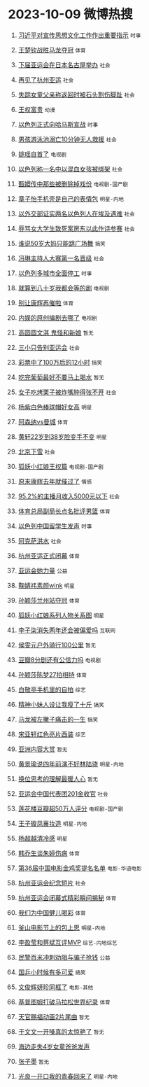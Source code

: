# 2023-10-09 微博热搜 
1. [习近平对宣传思想文化工作作出重要指示](https://m.weibo.cn/search?containerid=100103type%3D1%26t%3D10%26q%3D%23%E4%B9%A0%E8%BF%91%E5%B9%B3%E5%AF%B9%E5%AE%A3%E4%BC%A0%E6%80%9D%E6%83%B3%E6%96%87%E5%8C%96%E5%B7%A5%E4%BD%9C%E4%BD%9C%E5%87%BA%E9%87%8D%E8%A6%81%E6%8C%87%E7%A4%BA%23&stream_entry_id=51&isnewpage=1&extparam=seat%3D1%26q%3D%2523%25E4%25B9%25A0%25E8%25BF%2591%25E5%25B9%25B3%25E5%25AF%25B9%25E5%25AE%25A3%25E4%25BC%25A0%25E6%2580%259D%25E6%2583%25B3%25E6%2596%2587%25E5%258C%2596%25E5%25B7%25A5%25E4%25BD%259C%25E4%25BD%259C%25E5%2587%25BA%25E9%2587%258D%25E8%25A6%2581%25E6%258C%2587%25E7%25A4%25BA%2523%26dgr%3D0%26c_type%3D51%26filter_type%3Drealtimehot%26stream_entry_id%3D51%26cate%3D10103%26pos%3D0%26display_time%3D1696795754%26pre_seqid%3D169679575475102715122) `时事` 

2. [王楚钦战胜马龙夺冠](https://m.weibo.cn/search?containerid=100103type%3D1%26t%3D10%26q%3D%23%E7%8E%8B%E6%A5%9A%E9%92%A6%E6%88%98%E8%83%9C%E9%A9%AC%E9%BE%99%E5%A4%BA%E5%86%A0%23&stream_entry_id=31&isnewpage=1&extparam=seat%3D1%26lcate%3D5001%26band_rank%3D1%26pos%3D0%26cate%3D5001%26flag%3D16%26dgr%3D0%26c_type%3D31%26filter_type%3Drealtimehot%26q%3D%2523%25E7%258E%258B%25E6%25A5%259A%25E9%2592%25A6%25E6%2588%2598%25E8%2583%259C%25E9%25A9%25AC%25E9%25BE%2599%25E5%25A4%25BA%25E5%2586%25A0%2523%26stream_entry_id%3D31%26realpos%3D1%26display_time%3D1696795754%26pre_seqid%3D169679575475102715122) `体育` 

3. [下届亚运会在日本名古屋举办](https://m.weibo.cn/search?containerid=100103type%3D1%26t%3D10%26q%3D%23%E4%B8%8B%E5%B1%8A%E4%BA%9A%E8%BF%90%E4%BC%9A%E5%9C%A8%E6%97%A5%E6%9C%AC%E5%90%8D%E5%8F%A4%E5%B1%8B%E4%B8%BE%E5%8A%9E%23&stream_entry_id=31&isnewpage=1&extparam=seat%3D1%26lcate%3D5001%26band_rank%3D2%26pos%3D1%26cate%3D5001%26flag%3D0%26dgr%3D0%26c_type%3D31%26filter_type%3Drealtimehot%26q%3D%2523%25E4%25B8%258B%25E5%25B1%258A%25E4%25BA%259A%25E8%25BF%2590%25E4%25BC%259A%25E5%259C%25A8%25E6%2597%25A5%25E6%259C%25AC%25E5%2590%258D%25E5%258F%25A4%25E5%25B1%258B%25E4%25B8%25BE%25E5%258A%259E%2523%26stream_entry_id%3D31%26realpos%3D2%26display_time%3D1696795754%26pre_seqid%3D169679575475102715122) `社会` 

4. [再见了杭州亚运](https://m.weibo.cn/search?containerid=100103type%3D1%26t%3D10%26q%3D%23%E5%86%8D%E8%A7%81%E4%BA%86%E6%9D%AD%E5%B7%9E%E4%BA%9A%E8%BF%90%23&stream_entry_id=31&isnewpage=1&extparam=seat%3D1%26lcate%3D5001%26band_rank%3D3%26pos%3D2%26cate%3D5001%26flag%3D0%26dgr%3D0%26c_type%3D31%26filter_type%3Drealtimehot%26q%3D%2523%25E5%2586%258D%25E8%25A7%2581%25E4%25BA%2586%25E6%259D%25AD%25E5%25B7%259E%25E4%25BA%259A%25E8%25BF%2590%2523%26stream_entry_id%3D31%26realpos%3D3%26display_time%3D1696795754%26pre_seqid%3D169679575475102715122) `社会` 

5. [失踪女童父亲称返回时被石头割伤脚趾](https://m.weibo.cn/search?containerid=100103type%3D1%26t%3D10%26q%3D%23%E5%A4%B1%E8%B8%AA%E5%A5%B3%E7%AB%A5%E7%88%B6%E4%BA%B2%E7%A7%B0%E8%BF%94%E5%9B%9E%E6%97%B6%E8%A2%AB%E7%9F%B3%E5%A4%B4%E5%89%B2%E4%BC%A4%E8%84%9A%E8%B6%BE%23&stream_entry_id=31&isnewpage=1&extparam=seat%3D1%26lcate%3D5001%26band_rank%3D4%26pos%3D3%26cate%3D5001%26flag%3D2%26dgr%3D0%26c_type%3D31%26filter_type%3Drealtimehot%26q%3D%2523%25E5%25A4%25B1%25E8%25B8%25AA%25E5%25A5%25B3%25E7%25AB%25A5%25E7%2588%25B6%25E4%25BA%25B2%25E7%25A7%25B0%25E8%25BF%2594%25E5%259B%259E%25E6%2597%25B6%25E8%25A2%25AB%25E7%259F%25B3%25E5%25A4%25B4%25E5%2589%25B2%25E4%25BC%25A4%25E8%2584%259A%25E8%25B6%25BE%2523%26stream_entry_id%3D31%26realpos%3D4%26display_time%3D1696795754%26pre_seqid%3D169679575475102715122) `社会` 

6. [王权富贵](https://m.weibo.cn/search?containerid=100103type%3D1%26t%3D10%26q%3D%E7%8E%8B%E6%9D%83%E5%AF%8C%E8%B4%B5&stream_entry_id=31&isnewpage=1&extparam=seat%3D1%26lcate%3D5001%26band_rank%3D5%26pos%3D4%26cate%3D5001%26flag%3D2%26dgr%3D0%26c_type%3D31%26filter_type%3Drealtimehot%26q%3D%25E7%258E%258B%25E6%259D%2583%25E5%25AF%258C%25E8%25B4%25B5%26stream_entry_id%3D31%26realpos%3D5%26display_time%3D1696795754%26pre_seqid%3D169679575475102715122) `动漫` 

7. [以色列正式向哈马斯宣战](https://m.weibo.cn/search?containerid=100103type%3D1%26t%3D10%26q%3D%23%E4%BB%A5%E8%89%B2%E5%88%97%E6%AD%A3%E5%BC%8F%E5%90%91%E5%93%88%E9%A9%AC%E6%96%AF%E5%AE%A3%E6%88%98%23&stream_entry_id=31&isnewpage=1&extparam=seat%3D1%26lcate%3D5001%26band_rank%3D6%26pos%3D5%26cate%3D5001%26flag%3D2%26dgr%3D0%26c_type%3D31%26filter_type%3Drealtimehot%26q%3D%2523%25E4%25BB%25A5%25E8%2589%25B2%25E5%2588%2597%25E6%25AD%25A3%25E5%25BC%258F%25E5%2590%2591%25E5%2593%2588%25E9%25A9%25AC%25E6%2596%25AF%25E5%25AE%25A3%25E6%2588%2598%2523%26stream_entry_id%3D31%26realpos%3D6%26display_time%3D1696795754%26pre_seqid%3D169679575475102715122) `时事` 

8. [男孩游泳池溺亡10分钟无人救援](https://m.weibo.cn/search?containerid=100103type%3D1%26t%3D10%26q%3D%23%E7%94%B7%E5%AD%A9%E6%B8%B8%E6%B3%B3%E6%B1%A0%E6%BA%BA%E4%BA%A110%E5%88%86%E9%92%9F%E6%97%A0%E4%BA%BA%E6%95%91%E6%8F%B4%23&stream_entry_id=31&isnewpage=1&extparam=seat%3D1%26lcate%3D5001%26band_rank%3D7%26pos%3D6%26cate%3D5001%26flag%3D0%26dgr%3D0%26c_type%3D31%26filter_type%3Drealtimehot%26q%3D%2523%25E7%2594%25B7%25E5%25AD%25A9%25E6%25B8%25B8%25E6%25B3%25B3%25E6%25B1%25A0%25E6%25BA%25BA%25E4%25BA%25A110%25E5%2588%2586%25E9%2592%259F%25E6%2597%25A0%25E4%25BA%25BA%25E6%2595%2591%25E6%258F%25B4%2523%26stream_entry_id%3D31%26realpos%3D7%26display_time%3D1696795754%26pre_seqid%3D169679575475102715122) `社会` 

9. [姚瑶自首了](https://m.weibo.cn/search?containerid=100103type%3D1%26t%3D10%26q%3D%23%E5%A7%9A%E7%91%B6%E8%87%AA%E9%A6%96%E4%BA%86%23&stream_entry_id=31&isnewpage=1&extparam=seat%3D1%26lcate%3D5001%26band_rank%3D8%26pos%3D7%26cate%3D5001%26flag%3D2%26dgr%3D0%26c_type%3D31%26filter_type%3Drealtimehot%26q%3D%2523%25E5%25A7%259A%25E7%2591%25B6%25E8%2587%25AA%25E9%25A6%2596%25E4%25BA%2586%2523%26stream_entry_id%3D31%26realpos%3D8%26display_time%3D1696795754%26pre_seqid%3D169679575475102715122) `电视剧` 

10. [以色列称一名中以混血女孩被绑架](https://m.weibo.cn/search?containerid=100103type%3D1%26t%3D10%26q%3D%23%E4%BB%A5%E8%89%B2%E5%88%97%E7%A7%B0%E4%B8%80%E5%90%8D%E4%B8%AD%E4%BB%A5%E6%B7%B7%E8%A1%80%E5%A5%B3%E5%AD%A9%E8%A2%AB%E7%BB%91%E6%9E%B6%23&stream_entry_id=31&isnewpage=1&extparam=seat%3D1%26lcate%3D5001%26band_rank%3D9%26pos%3D8%26cate%3D5001%26flag%3D0%26dgr%3D0%26c_type%3D31%26filter_type%3Drealtimehot%26q%3D%2523%25E4%25BB%25A5%25E8%2589%25B2%25E5%2588%2597%25E7%25A7%25B0%25E4%25B8%2580%25E5%2590%258D%25E4%25B8%25AD%25E4%25BB%25A5%25E6%25B7%25B7%25E8%25A1%2580%25E5%25A5%25B3%25E5%25AD%25A9%25E8%25A2%25AB%25E7%25BB%2591%25E6%259E%25B6%2523%26stream_entry_id%3D31%26realpos%3D9%26display_time%3D1696795754%26pre_seqid%3D169679575475102715122) `社会` 

11. [甄嬛传中那些被删除掉戏份](https://m.weibo.cn/search?containerid=100103type%3D1%26t%3D10%26q%3D%23%E7%94%84%E5%AC%9B%E4%BC%A0%E4%B8%AD%E9%82%A3%E4%BA%9B%E8%A2%AB%E5%88%A0%E9%99%A4%E6%8E%89%E6%88%8F%E4%BB%BD%23&stream_entry_id=31&isnewpage=1&extparam=seat%3D1%26lcate%3D5001%26band_rank%3D10%26pos%3D9%26cate%3D5001%26flag%3D0%26dgr%3D0%26c_type%3D31%26filter_type%3Drealtimehot%26q%3D%2523%25E7%2594%2584%25E5%25AC%259B%25E4%25BC%25A0%25E4%25B8%25AD%25E9%2582%25A3%25E4%25BA%259B%25E8%25A2%25AB%25E5%2588%25A0%25E9%2599%25A4%25E6%258E%2589%25E6%2588%258F%25E4%25BB%25BD%2523%26stream_entry_id%3D31%26realpos%3D10%26display_time%3D1696795754%26pre_seqid%3D169679575475102715122) `电视剧-国产剧` 

12. [章子怡手机壳是自己的表情包](https://m.weibo.cn/search?containerid=100103type%3D1%26t%3D10%26q%3D%23%E7%AB%A0%E5%AD%90%E6%80%A1%E6%89%8B%E6%9C%BA%E5%A3%B3%E6%98%AF%E8%87%AA%E5%B7%B1%E7%9A%84%E8%A1%A8%E6%83%85%E5%8C%85%23&stream_entry_id=31&isnewpage=1&extparam=seat%3D1%26lcate%3D5001%26band_rank%3D11%26pos%3D10%26cate%3D5001%26flag%3D2%26dgr%3D0%26c_type%3D31%26filter_type%3Drealtimehot%26q%3D%2523%25E7%25AB%25A0%25E5%25AD%2590%25E6%2580%25A1%25E6%2589%258B%25E6%259C%25BA%25E5%25A3%25B3%25E6%2598%25AF%25E8%2587%25AA%25E5%25B7%25B1%25E7%259A%2584%25E8%25A1%25A8%25E6%2583%2585%25E5%258C%2585%2523%26stream_entry_id%3D31%26realpos%3D11%26display_time%3D1696795754%26pre_seqid%3D169679575475102715122) `明星-内地` 

13. [以外交部证实两名以色列人在埃及遇难](https://m.weibo.cn/search?containerid=100103type%3D1%26t%3D10%26q%3D%23%E4%BB%A5%E5%A4%96%E4%BA%A4%E9%83%A8%E8%AF%81%E5%AE%9E%E4%B8%A4%E5%90%8D%E4%BB%A5%E8%89%B2%E5%88%97%E4%BA%BA%E5%9C%A8%E5%9F%83%E5%8F%8A%E9%81%87%E9%9A%BE%23&stream_entry_id=31&isnewpage=1&extparam=seat%3D1%26lcate%3D5001%26band_rank%3D12%26pos%3D11%26cate%3D5001%26flag%3D0%26dgr%3D0%26c_type%3D31%26filter_type%3Drealtimehot%26q%3D%2523%25E4%25BB%25A5%25E5%25A4%2596%25E4%25BA%25A4%25E9%2583%25A8%25E8%25AF%2581%25E5%25AE%259E%25E4%25B8%25A4%25E5%2590%258D%25E4%25BB%25A5%25E8%2589%25B2%25E5%2588%2597%25E4%25BA%25BA%25E5%259C%25A8%25E5%259F%2583%25E5%258F%258A%25E9%2581%2587%25E9%259A%25BE%2523%26stream_entry_id%3D31%26realpos%3D12%26display_time%3D1696795754%26pre_seqid%3D169679575475102715122) `社会` 

14. [辱骂女大学生致死案房东以此作诗参赛](https://m.weibo.cn/search?containerid=100103type%3D1%26t%3D10%26q%3D%23%E8%BE%B1%E9%AA%82%E5%A5%B3%E5%A4%A7%E5%AD%A6%E7%94%9F%E8%87%B4%E6%AD%BB%E6%A1%88%E6%88%BF%E4%B8%9C%E4%BB%A5%E6%AD%A4%E4%BD%9C%E8%AF%97%E5%8F%82%E8%B5%9B%23&stream_entry_id=31&isnewpage=1&extparam=seat%3D1%26lcate%3D5001%26band_rank%3D13%26pos%3D12%26cate%3D5001%26flag%3D0%26dgr%3D0%26c_type%3D31%26filter_type%3Drealtimehot%26q%3D%2523%25E8%25BE%25B1%25E9%25AA%2582%25E5%25A5%25B3%25E5%25A4%25A7%25E5%25AD%25A6%25E7%2594%259F%25E8%2587%25B4%25E6%25AD%25BB%25E6%25A1%2588%25E6%2588%25BF%25E4%25B8%259C%25E4%25BB%25A5%25E6%25AD%25A4%25E4%25BD%259C%25E8%25AF%2597%25E5%258F%2582%25E8%25B5%259B%2523%26stream_entry_id%3D31%26realpos%3D13%26display_time%3D1696795754%26pre_seqid%3D169679575475102715122) `社会` 

15. [谁说50岁大妈只能跳广场舞](https://m.weibo.cn/search?containerid=100103type%3D1%26t%3D10%26q%3D%23%E8%B0%81%E8%AF%B450%E5%B2%81%E5%A4%A7%E5%A6%88%E5%8F%AA%E8%83%BD%E8%B7%B3%E5%B9%BF%E5%9C%BA%E8%88%9E%23&stream_entry_id=31&isnewpage=1&extparam=seat%3D1%26lcate%3D5001%26band_rank%3D14%26pos%3D13%26cate%3D5001%26flag%3D0%26dgr%3D0%26c_type%3D31%26filter_type%3Drealtimehot%26q%3D%2523%25E8%25B0%2581%25E8%25AF%25B450%25E5%25B2%2581%25E5%25A4%25A7%25E5%25A6%2588%25E5%258F%25AA%25E8%2583%25BD%25E8%25B7%25B3%25E5%25B9%25BF%25E5%259C%25BA%25E8%2588%259E%2523%26stream_entry_id%3D31%26realpos%3D14%26display_time%3D1696795754%26pre_seqid%3D169679575475102715122) `搞笑` 

16. [冯琳主持人大赛第一名晋级](https://m.weibo.cn/search?containerid=100103type%3D1%26t%3D10%26q%3D%23%E5%86%AF%E7%90%B3%E4%B8%BB%E6%8C%81%E4%BA%BA%E5%A4%A7%E8%B5%9B%E7%AC%AC%E4%B8%80%E5%90%8D%E6%99%8B%E7%BA%A7%23&stream_entry_id=31&isnewpage=1&extparam=seat%3D1%26lcate%3D5001%26band_rank%3D15%26pos%3D14%26cate%3D5001%26flag%3D32768%26dgr%3D0%26c_type%3D31%26filter_type%3Drealtimehot%26q%3D%2523%25E5%2586%25AF%25E7%2590%25B3%25E4%25B8%25BB%25E6%258C%2581%25E4%25BA%25BA%25E5%25A4%25A7%25E8%25B5%259B%25E7%25AC%25AC%25E4%25B8%2580%25E5%2590%258D%25E6%2599%258B%25E7%25BA%25A7%2523%26stream_entry_id%3D31%26realpos%3D15%26display_time%3D1696795754%26pre_seqid%3D169679575475102715122) `社会` 

17. [以色列多城市全面停工](https://m.weibo.cn/search?containerid=100103type%3D1%26t%3D10%26q%3D%23%E4%BB%A5%E8%89%B2%E5%88%97%E5%A4%9A%E5%9F%8E%E5%B8%82%E5%85%A8%E9%9D%A2%E5%81%9C%E5%B7%A5%23&stream_entry_id=31&isnewpage=1&extparam=seat%3D1%26lcate%3D5001%26band_rank%3D16%26pos%3D15%26cate%3D5001%26flag%3D0%26dgr%3D0%26c_type%3D31%26filter_type%3Drealtimehot%26q%3D%2523%25E4%25BB%25A5%25E8%2589%25B2%25E5%2588%2597%25E5%25A4%259A%25E5%259F%258E%25E5%25B8%2582%25E5%2585%25A8%25E9%259D%25A2%25E5%2581%259C%25E5%25B7%25A5%2523%26stream_entry_id%3D31%26realpos%3D16%26display_time%3D1696795754%26pre_seqid%3D169679575475102715122) `时事` 

18. [就算到八十岁我都会等的剧](https://m.weibo.cn/search?containerid=100103type%3D1%26t%3D10%26q%3D%23%E5%B0%B1%E7%AE%97%E5%88%B0%E5%85%AB%E5%8D%81%E5%B2%81%E6%88%91%E9%83%BD%E4%BC%9A%E7%AD%89%E7%9A%84%E5%89%A7%23&stream_entry_id=31&isnewpage=1&extparam=seat%3D1%26lcate%3D5001%26band_rank%3D17%26pos%3D16%26cate%3D5001%26flag%3D0%26dgr%3D0%26c_type%3D31%26filter_type%3Drealtimehot%26q%3D%2523%25E5%25B0%25B1%25E7%25AE%2597%25E5%2588%25B0%25E5%2585%25AB%25E5%258D%2581%25E5%25B2%2581%25E6%2588%2591%25E9%2583%25BD%25E4%25BC%259A%25E7%25AD%2589%25E7%259A%2584%25E5%2589%25A7%2523%26stream_entry_id%3D31%26realpos%3D17%26display_time%3D1696795754%26pre_seqid%3D169679575475102715122) `电视剧` 

19. [别让康辉再催啦](https://m.weibo.cn/search?containerid=100103type%3D1%26t%3D10%26q%3D%23%E5%88%AB%E8%AE%A9%E5%BA%B7%E8%BE%89%E5%86%8D%E5%82%AC%E5%95%A6%23&stream_entry_id=31&isnewpage=1&extparam=seat%3D1%26lcate%3D5001%26band_rank%3D18%26pos%3D17%26cate%3D5001%26flag%3D0%26dgr%3D0%26c_type%3D31%26filter_type%3Drealtimehot%26q%3D%2523%25E5%2588%25AB%25E8%25AE%25A9%25E5%25BA%25B7%25E8%25BE%2589%25E5%2586%258D%25E5%2582%25AC%25E5%2595%25A6%2523%26stream_entry_id%3D31%26realpos%3D18%26display_time%3D1696795754%26pre_seqid%3D169679575475102715122) `体育` 

20. [内娱的原创编剧去哪了](https://m.weibo.cn/search?containerid=100103type%3D1%26t%3D10%26q%3D%23%E5%86%85%E5%A8%B1%E7%9A%84%E5%8E%9F%E5%88%9B%E7%BC%96%E5%89%A7%E5%8E%BB%E5%93%AA%E4%BA%86%23&stream_entry_id=31&isnewpage=1&extparam=seat%3D1%26lcate%3D5001%26band_rank%3D19%26pos%3D18%26cate%3D5001%26flag%3D0%26dgr%3D0%26c_type%3D31%26filter_type%3Drealtimehot%26q%3D%2523%25E5%2586%2585%25E5%25A8%25B1%25E7%259A%2584%25E5%258E%259F%25E5%2588%259B%25E7%25BC%2596%25E5%2589%25A7%25E5%258E%25BB%25E5%2593%25AA%25E4%25BA%2586%2523%26stream_entry_id%3D31%26realpos%3D19%26display_time%3D1696795754%26pre_seqid%3D169679575475102715122) `电视剧` 

21. [高圆圆文淇 鬼怪和新娘](https://m.weibo.cn/search?containerid=100103type%3D1%26t%3D10%26q%3D%E9%AB%98%E5%9C%86%E5%9C%86%E6%96%87%E6%B7%87+%E9%AC%BC%E6%80%AA%E5%92%8C%E6%96%B0%E5%A8%98&stream_entry_id=31&isnewpage=1&extparam=seat%3D1%26lcate%3D5001%26band_rank%3D20%26pos%3D19%26cate%3D5001%26flag%3D0%26dgr%3D0%26c_type%3D31%26filter_type%3Drealtimehot%26q%3D%25E9%25AB%2598%25E5%259C%2586%25E5%259C%2586%25E6%2596%2587%25E6%25B7%2587%2520%25E9%25AC%25BC%25E6%2580%25AA%25E5%2592%258C%25E6%2596%25B0%25E5%25A8%2598%26stream_entry_id%3D31%26realpos%3D20%26display_time%3D1696795754%26pre_seqid%3D169679575475102715122) `暂无` 

22. [三小只告别亚运会](https://m.weibo.cn/search?containerid=100103type%3D1%26t%3D10%26q%3D%23%E4%B8%89%E5%B0%8F%E5%8F%AA%E5%91%8A%E5%88%AB%E4%BA%9A%E8%BF%90%E4%BC%9A%23&stream_entry_id=31&isnewpage=1&extparam=seat%3D1%26lcate%3D5001%26band_rank%3D21%26pos%3D20%26cate%3D5001%26flag%3D0%26dgr%3D0%26c_type%3D31%26filter_type%3Drealtimehot%26q%3D%2523%25E4%25B8%2589%25E5%25B0%258F%25E5%258F%25AA%25E5%2591%258A%25E5%2588%25AB%25E4%25BA%259A%25E8%25BF%2590%25E4%25BC%259A%2523%26stream_entry_id%3D31%26realpos%3D21%26display_time%3D1696795754%26pre_seqid%3D169679575475102715122) `社会` 

23. [彩票中了100万后的12小时](https://m.weibo.cn/search?containerid=100103type%3D1%26t%3D10%26q%3D%23%E5%BD%A9%E7%A5%A8%E4%B8%AD%E4%BA%86100%E4%B8%87%E5%90%8E%E7%9A%8412%E5%B0%8F%E6%97%B6%23&stream_entry_id=31&isnewpage=1&extparam=seat%3D1%26lcate%3D5001%26band_rank%3D22%26pos%3D21%26cate%3D5001%26flag%3D0%26dgr%3D0%26c_type%3D31%26filter_type%3Drealtimehot%26q%3D%2523%25E5%25BD%25A9%25E7%25A5%25A8%25E4%25B8%25AD%25E4%25BA%2586100%25E4%25B8%2587%25E5%2590%258E%25E7%259A%258412%25E5%25B0%258F%25E6%2597%25B6%2523%26stream_entry_id%3D31%26realpos%3D22%26display_time%3D1696795754%26pre_seqid%3D169679575475102715122) `搞笑` 

24. [吃完葡萄最好不要马上喝水](https://m.weibo.cn/search?containerid=100103type%3D1%26t%3D10%26q%3D%E5%90%83%E5%AE%8C%E8%91%A1%E8%90%84%E6%9C%80%E5%A5%BD%E4%B8%8D%E8%A6%81%E9%A9%AC%E4%B8%8A%E5%96%9D%E6%B0%B4&stream_entry_id=31&isnewpage=1&extparam=seat%3D1%26lcate%3D5001%26band_rank%3D23%26pos%3D22%26cate%3D5001%26flag%3D0%26dgr%3D0%26c_type%3D31%26filter_type%3Drealtimehot%26q%3D%25E5%2590%2583%25E5%25AE%258C%25E8%2591%25A1%25E8%2590%2584%25E6%259C%2580%25E5%25A5%25BD%25E4%25B8%258D%25E8%25A6%2581%25E9%25A9%25AC%25E4%25B8%258A%25E5%2596%259D%25E6%25B0%25B4%26stream_entry_id%3D31%26realpos%3D23%26display_time%3D1696795754%26pre_seqid%3D169679575475102715122) `暂无` 

25. [女子吃烤栗子被炸嘴肿得张不开](https://m.weibo.cn/search?containerid=100103type%3D1%26t%3D10%26q%3D%23%E5%A5%B3%E5%AD%90%E5%90%83%E7%83%A4%E6%A0%97%E5%AD%90%E8%A2%AB%E7%82%B8%E5%98%B4%E8%82%BF%E5%BE%97%E5%BC%A0%E4%B8%8D%E5%BC%80%23&stream_entry_id=31&isnewpage=1&extparam=seat%3D1%26lcate%3D5001%26band_rank%3D24%26pos%3D23%26cate%3D5001%26flag%3D0%26dgr%3D0%26c_type%3D31%26filter_type%3Drealtimehot%26q%3D%2523%25E5%25A5%25B3%25E5%25AD%2590%25E5%2590%2583%25E7%2583%25A4%25E6%25A0%2597%25E5%25AD%2590%25E8%25A2%25AB%25E7%2582%25B8%25E5%2598%25B4%25E8%2582%25BF%25E5%25BE%2597%25E5%25BC%25A0%25E4%25B8%258D%25E5%25BC%2580%2523%26stream_entry_id%3D31%26realpos%3D24%26display_time%3D1696795754%26pre_seqid%3D169679575475102715122) `社会` 

26. [杨紫白色棒球帽好女高](https://m.weibo.cn/search?containerid=100103type%3D1%26t%3D10%26q%3D%23%E6%9D%A8%E7%B4%AB%E7%99%BD%E8%89%B2%E6%A3%92%E7%90%83%E5%B8%BD%E5%A5%BD%E5%A5%B3%E9%AB%98%23&stream_entry_id=31&isnewpage=1&extparam=seat%3D1%26lcate%3D5001%26band_rank%3D25%26pos%3D24%26cate%3D5001%26flag%3D0%26dgr%3D0%26c_type%3D31%26filter_type%3Drealtimehot%26q%3D%2523%25E6%259D%25A8%25E7%25B4%25AB%25E7%2599%25BD%25E8%2589%25B2%25E6%25A3%2592%25E7%2590%2583%25E5%25B8%25BD%25E5%25A5%25BD%25E5%25A5%25B3%25E9%25AB%2598%2523%26stream_entry_id%3D31%26realpos%3D25%26display_time%3D1696795754%26pre_seqid%3D169679575475102715122) `明星` 

27. [阿森纳vs曼城](https://m.weibo.cn/search?containerid=100103type%3D1%26t%3D10%26q%3D%23%E9%98%BF%E6%A3%AE%E7%BA%B3vs%E6%9B%BC%E5%9F%8E%23&stream_entry_id=31&isnewpage=1&extparam=seat%3D1%26lcate%3D5001%26band_rank%3D26%26pos%3D25%26cate%3D5001%26flag%3D0%26dgr%3D0%26c_type%3D31%26filter_type%3Drealtimehot%26q%3D%2523%25E9%2598%25BF%25E6%25A3%25AE%25E7%25BA%25B3vs%25E6%259B%25BC%25E5%259F%258E%2523%26stream_entry_id%3D31%26realpos%3D26%26display_time%3D1696795754%26pre_seqid%3D169679575475102715122) `体育` 

28. [黄轩22岁到38岁脸变手不变](https://m.weibo.cn/search?containerid=100103type%3D1%26t%3D10%26q%3D%23%E9%BB%84%E8%BD%A922%E5%B2%81%E5%88%B038%E5%B2%81%E8%84%B8%E5%8F%98%E6%89%8B%E4%B8%8D%E5%8F%98%23&stream_entry_id=31&isnewpage=1&extparam=seat%3D1%26lcate%3D5001%26band_rank%3D27%26pos%3D26%26cate%3D5001%26flag%3D0%26dgr%3D0%26c_type%3D31%26filter_type%3Drealtimehot%26q%3D%2523%25E9%25BB%2584%25E8%25BD%25A922%25E5%25B2%2581%25E5%2588%25B038%25E5%25B2%2581%25E8%2584%25B8%25E5%258F%2598%25E6%2589%258B%25E4%25B8%258D%25E5%258F%2598%2523%26stream_entry_id%3D31%26realpos%3D27%26display_time%3D1696795754%26pre_seqid%3D169679575475102715122) `明星` 

29. [北京下雪](https://m.weibo.cn/search?containerid=100103type%3D1%26t%3D10%26q%3D%E5%8C%97%E4%BA%AC%E4%B8%8B%E9%9B%AA&stream_entry_id=31&isnewpage=1&extparam=seat%3D1%26lcate%3D5001%26band_rank%3D28%26pos%3D27%26cate%3D5001%26flag%3D0%26dgr%3D0%26c_type%3D31%26filter_type%3Drealtimehot%26q%3D%25E5%258C%2597%25E4%25BA%25AC%25E4%25B8%258B%25E9%259B%25AA%26stream_entry_id%3D31%26realpos%3D28%26display_time%3D1696795754%26pre_seqid%3D169679575475102715122) `社会` 

30. [狐妖小红娘王权篇](https://m.weibo.cn/search?containerid=100103type%3D1%26t%3D10%26q%3D%23%E7%8B%90%E5%A6%96%E5%B0%8F%E7%BA%A2%E5%A8%98%E7%8E%8B%E6%9D%83%E7%AF%87%23&stream_entry_id=31&isnewpage=1&extparam=seat%3D1%26lcate%3D5001%26band_rank%3D29%26pos%3D28%26cate%3D5001%26flag%3D0%26dgr%3D0%26c_type%3D31%26filter_type%3Drealtimehot%26q%3D%2523%25E7%258B%2590%25E5%25A6%2596%25E5%25B0%258F%25E7%25BA%25A2%25E5%25A8%2598%25E7%258E%258B%25E6%259D%2583%25E7%25AF%2587%2523%26stream_entry_id%3D31%26realpos%3D29%26display_time%3D1696795754%26pre_seqid%3D169679575475102715122) `电视剧-国产剧` 

31. [原来康辉去年就催过了](https://m.weibo.cn/search?containerid=100103type%3D1%26t%3D10%26q%3D%23%E5%8E%9F%E6%9D%A5%E5%BA%B7%E8%BE%89%E5%8E%BB%E5%B9%B4%E5%B0%B1%E5%82%AC%E8%BF%87%E4%BA%86%23&stream_entry_id=31&isnewpage=1&extparam=seat%3D1%26lcate%3D5001%26band_rank%3D30%26pos%3D29%26cate%3D5001%26flag%3D0%26dgr%3D0%26c_type%3D31%26filter_type%3Drealtimehot%26q%3D%2523%25E5%258E%259F%25E6%259D%25A5%25E5%25BA%25B7%25E8%25BE%2589%25E5%258E%25BB%25E5%25B9%25B4%25E5%25B0%25B1%25E5%2582%25AC%25E8%25BF%2587%25E4%25BA%2586%2523%26stream_entry_id%3D31%26realpos%3D30%26display_time%3D1696795754%26pre_seqid%3D169679575475102715122) `情感` 

32. [95.2%的主播月收入5000元以下](https://m.weibo.cn/search?containerid=100103type%3D1%26t%3D10%26q%3D%2395.2%25%E7%9A%84%E4%B8%BB%E6%92%AD%E6%9C%88%E6%94%B6%E5%85%A55000%E5%85%83%E4%BB%A5%E4%B8%8B%23&stream_entry_id=31&isnewpage=1&extparam=seat%3D1%26lcate%3D5001%26band_rank%3D31%26pos%3D30%26cate%3D5001%26flag%3D1%26dgr%3D0%26c_type%3D31%26filter_type%3Drealtimehot%26q%3D%252395.2%2525%25E7%259A%2584%25E4%25B8%25BB%25E6%2592%25AD%25E6%259C%2588%25E6%2594%25B6%25E5%2585%25A55000%25E5%2585%2583%25E4%25BB%25A5%25E4%25B8%258B%2523%26stream_entry_id%3D31%26realpos%3D31%26display_time%3D1696795754%26pre_seqid%3D169679575475102715122) `社会` 

33. [体育总局副局长点名批评男篮](https://m.weibo.cn/search?containerid=100103type%3D1%26t%3D10%26q%3D%23%E4%BD%93%E8%82%B2%E6%80%BB%E5%B1%80%E5%89%AF%E5%B1%80%E9%95%BF%E7%82%B9%E5%90%8D%E6%89%B9%E8%AF%84%E7%94%B7%E7%AF%AE%23&stream_entry_id=31&isnewpage=1&extparam=seat%3D1%26lcate%3D5001%26band_rank%3D32%26pos%3D31%26cate%3D5001%26flag%3D0%26dgr%3D0%26c_type%3D31%26filter_type%3Drealtimehot%26q%3D%2523%25E4%25BD%2593%25E8%2582%25B2%25E6%2580%25BB%25E5%25B1%2580%25E5%2589%25AF%25E5%25B1%2580%25E9%2595%25BF%25E7%2582%25B9%25E5%2590%258D%25E6%2589%25B9%25E8%25AF%2584%25E7%2594%25B7%25E7%25AF%25AE%2523%26stream_entry_id%3D31%26realpos%3D32%26display_time%3D1696795754%26pre_seqid%3D169679575475102715122) `体育` 

34. [以色列中国留学生发声](https://m.weibo.cn/search?containerid=100103type%3D1%26t%3D10%26q%3D%23%E4%BB%A5%E8%89%B2%E5%88%97%E4%B8%AD%E5%9B%BD%E7%95%99%E5%AD%A6%E7%94%9F%E5%8F%91%E5%A3%B0%23&stream_entry_id=31&isnewpage=1&extparam=seat%3D1%26lcate%3D5001%26band_rank%3D33%26pos%3D32%26cate%3D5001%26flag%3D0%26dgr%3D0%26c_type%3D31%26filter_type%3Drealtimehot%26q%3D%2523%25E4%25BB%25A5%25E8%2589%25B2%25E5%2588%2597%25E4%25B8%25AD%25E5%259B%25BD%25E7%2595%2599%25E5%25AD%25A6%25E7%2594%259F%25E5%258F%2591%25E5%25A3%25B0%2523%26stream_entry_id%3D31%26realpos%3D33%26display_time%3D1696795754%26pre_seqid%3D169679575475102715122) `时事` 

35. [阿克萨洪水](https://m.weibo.cn/search?containerid=100103type%3D1%26t%3D10%26q%3D%23%E9%98%BF%E5%85%8B%E8%90%A8%E6%B4%AA%E6%B0%B4%23&stream_entry_id=31&isnewpage=1&extparam=seat%3D1%26lcate%3D5001%26band_rank%3D34%26pos%3D33%26cate%3D5001%26flag%3D0%26dgr%3D0%26c_type%3D31%26filter_type%3Drealtimehot%26q%3D%2523%25E9%2598%25BF%25E5%2585%258B%25E8%2590%25A8%25E6%25B4%25AA%25E6%25B0%25B4%2523%26stream_entry_id%3D31%26realpos%3D34%26display_time%3D1696795754%26pre_seqid%3D169679575475102715122) `社会` 

36. [杭州亚运正式闭幕](https://m.weibo.cn/search?containerid=100103type%3D1%26t%3D10%26q%3D%23%E6%9D%AD%E5%B7%9E%E4%BA%9A%E8%BF%90%E6%AD%A3%E5%BC%8F%E9%97%AD%E5%B9%95%23&stream_entry_id=31&isnewpage=1&extparam=seat%3D1%26lcate%3D5001%26band_rank%3D35%26pos%3D34%26cate%3D5001%26flag%3D0%26dgr%3D0%26c_type%3D31%26filter_type%3Drealtimehot%26q%3D%2523%25E6%259D%25AD%25E5%25B7%259E%25E4%25BA%259A%25E8%25BF%2590%25E6%25AD%25A3%25E5%25BC%258F%25E9%2597%25AD%25E5%25B9%2595%2523%26stream_entry_id%3D31%26realpos%3D35%26display_time%3D1696795754%26pre_seqid%3D169679575475102715122) `体育` 

37. [亚运会她力量](https://m.weibo.cn/search?containerid=100103type%3D1%26t%3D10%26q%3D%23%E4%BA%9A%E8%BF%90%E4%BC%9A%E5%A5%B9%E5%8A%9B%E9%87%8F%23&stream_entry_id=31&isnewpage=1&extparam=seat%3D1%26lcate%3D5001%26band_rank%3D36%26pos%3D35%26cate%3D5001%26flag%3D0%26dgr%3D0%26c_type%3D31%26filter_type%3Drealtimehot%26q%3D%2523%25E4%25BA%259A%25E8%25BF%2590%25E4%25BC%259A%25E5%25A5%25B9%25E5%258A%259B%25E9%2587%258F%2523%26stream_entry_id%3D31%26realpos%3D36%26display_time%3D1696795754%26pre_seqid%3D169679575475102715122) `公益` 

38. [鞠婧祎素颜wink](https://m.weibo.cn/search?containerid=100103type%3D1%26t%3D10%26q%3D%23%E9%9E%A0%E5%A9%A7%E7%A5%8E%E7%B4%A0%E9%A2%9Cwink%23&stream_entry_id=31&isnewpage=1&extparam=seat%3D1%26lcate%3D5001%26band_rank%3D37%26pos%3D36%26cate%3D5001%26flag%3D0%26dgr%3D0%26c_type%3D31%26filter_type%3Drealtimehot%26q%3D%2523%25E9%259E%25A0%25E5%25A9%25A7%25E7%25A5%258E%25E7%25B4%25A0%25E9%25A2%259Cwink%2523%26stream_entry_id%3D31%26realpos%3D37%26display_time%3D1696795754%26pre_seqid%3D169679575475102715122) `明星` 

39. [孙颖莎兰州站夺冠](https://m.weibo.cn/search?containerid=100103type%3D1%26t%3D10%26q%3D%23%E5%AD%99%E9%A2%96%E8%8E%8E%E5%85%B0%E5%B7%9E%E7%AB%99%E5%A4%BA%E5%86%A0%23&stream_entry_id=31&isnewpage=1&extparam=seat%3D1%26lcate%3D5001%26band_rank%3D38%26pos%3D37%26cate%3D5001%26flag%3D0%26dgr%3D0%26c_type%3D31%26filter_type%3Drealtimehot%26q%3D%2523%25E5%25AD%2599%25E9%25A2%2596%25E8%258E%258E%25E5%2585%25B0%25E5%25B7%259E%25E7%25AB%2599%25E5%25A4%25BA%25E5%2586%25A0%2523%26stream_entry_id%3D31%26realpos%3D38%26display_time%3D1696795754%26pre_seqid%3D169679575475102715122) `体育` 

40. [狐妖小红娘系列人物关系图](https://m.weibo.cn/search?containerid=100103type%3D1%26t%3D10%26q%3D%23%E7%8B%90%E5%A6%96%E5%B0%8F%E7%BA%A2%E5%A8%98%E7%B3%BB%E5%88%97%E4%BA%BA%E7%89%A9%E5%85%B3%E7%B3%BB%E5%9B%BE%23&stream_entry_id=31&isnewpage=1&extparam=seat%3D1%26lcate%3D5001%26band_rank%3D39%26pos%3D38%26cate%3D5001%26flag%3D0%26dgr%3D0%26c_type%3D31%26filter_type%3Drealtimehot%26q%3D%2523%25E7%258B%2590%25E5%25A6%2596%25E5%25B0%258F%25E7%25BA%25A2%25E5%25A8%2598%25E7%25B3%25BB%25E5%2588%2597%25E4%25BA%25BA%25E7%2589%25A9%25E5%2585%25B3%25E7%25B3%25BB%25E5%259B%25BE%2523%26stream_entry_id%3D31%26realpos%3D39%26display_time%3D1696795754%26pre_seqid%3D169679575475102715122) `明星` 

41. [李子柒消失两年还会被偏爱吗](https://m.weibo.cn/search?containerid=100103type%3D1%26t%3D10%26q%3D%23%E6%9D%8E%E5%AD%90%E6%9F%92%E6%B6%88%E5%A4%B1%E4%B8%A4%E5%B9%B4%E8%BF%98%E4%BC%9A%E8%A2%AB%E5%81%8F%E7%88%B1%E5%90%97%23&stream_entry_id=31&isnewpage=1&extparam=seat%3D1%26lcate%3D5001%26band_rank%3D40%26pos%3D39%26cate%3D5001%26flag%3D0%26dgr%3D0%26c_type%3D31%26filter_type%3Drealtimehot%26q%3D%2523%25E6%259D%258E%25E5%25AD%2590%25E6%259F%2592%25E6%25B6%2588%25E5%25A4%25B1%25E4%25B8%25A4%25E5%25B9%25B4%25E8%25BF%2598%25E4%25BC%259A%25E8%25A2%25AB%25E5%2581%258F%25E7%2588%25B1%25E5%2590%2597%2523%26stream_entry_id%3D31%26realpos%3D40%26display_time%3D1696795754%26pre_seqid%3D169679575475102715122) `互联网` 

42. [侯雯元户外骑行100公里](https://m.weibo.cn/search?containerid=100103type%3D1%26t%3D10%26q%3D%23%E4%BE%AF%E9%9B%AF%E5%85%83%E6%88%B7%E5%A4%96%E9%AA%91%E8%A1%8C100%E5%85%AC%E9%87%8C%23&stream_entry_id=31&isnewpage=1&extparam=seat%3D1%26lcate%3D5001%26band_rank%3D41%26pos%3D40%26cate%3D5001%26flag%3D0%26dgr%3D0%26c_type%3D31%26filter_type%3Drealtimehot%26q%3D%2523%25E4%25BE%25AF%25E9%259B%25AF%25E5%2585%2583%25E6%2588%25B7%25E5%25A4%2596%25E9%25AA%2591%25E8%25A1%258C100%25E5%2585%25AC%25E9%2587%258C%2523%26stream_entry_id%3D31%26realpos%3D41%26display_time%3D1696795754%26pre_seqid%3D169679575475102715122) `暂无` 

43. [豆瓣8分剧还有公信力吗](https://m.weibo.cn/search?containerid=100103type%3D1%26t%3D10%26q%3D%23%E8%B1%86%E7%93%A38%E5%88%86%E5%89%A7%E8%BF%98%E6%9C%89%E5%85%AC%E4%BF%A1%E5%8A%9B%E5%90%97%23&stream_entry_id=31&isnewpage=1&extparam=seat%3D1%26lcate%3D5001%26band_rank%3D42%26pos%3D41%26cate%3D5001%26flag%3D0%26dgr%3D0%26c_type%3D31%26filter_type%3Drealtimehot%26q%3D%2523%25E8%25B1%2586%25E7%2593%25A38%25E5%2588%2586%25E5%2589%25A7%25E8%25BF%2598%25E6%259C%2589%25E5%2585%25AC%25E4%25BF%25A1%25E5%258A%259B%25E5%2590%2597%2523%26stream_entry_id%3D31%26realpos%3D42%26display_time%3D1696795754%26pre_seqid%3D169679575475102715122) `电视剧` 

44. [孙颖莎陈梦27拍相持](https://m.weibo.cn/search?containerid=100103type%3D1%26t%3D10%26q%3D%23%E5%AD%99%E9%A2%96%E8%8E%8E%E9%99%88%E6%A2%A627%E6%8B%8D%E7%9B%B8%E6%8C%81%23&stream_entry_id=31&isnewpage=1&extparam=seat%3D1%26lcate%3D5001%26band_rank%3D43%26pos%3D42%26cate%3D5001%26flag%3D0%26dgr%3D0%26c_type%3D31%26filter_type%3Drealtimehot%26q%3D%2523%25E5%25AD%2599%25E9%25A2%2596%25E8%258E%258E%25E9%2599%2588%25E6%25A2%25A627%25E6%258B%258D%25E7%259B%25B8%25E6%258C%2581%2523%26stream_entry_id%3D31%26realpos%3D43%26display_time%3D1696795754%26pre_seqid%3D169679575475102715122) `体育` 

45. [白敬亭手机里的自拍](https://m.weibo.cn/search?containerid=100103type%3D1%26t%3D10%26q%3D%23%E7%99%BD%E6%95%AC%E4%BA%AD%E6%89%8B%E6%9C%BA%E9%87%8C%E7%9A%84%E8%87%AA%E6%8B%8D%23&stream_entry_id=31&isnewpage=1&extparam=seat%3D1%26lcate%3D5001%26band_rank%3D44%26pos%3D43%26cate%3D5001%26flag%3D0%26dgr%3D0%26c_type%3D31%26filter_type%3Drealtimehot%26q%3D%2523%25E7%2599%25BD%25E6%2595%25AC%25E4%25BA%25AD%25E6%2589%258B%25E6%259C%25BA%25E9%2587%258C%25E7%259A%2584%25E8%2587%25AA%25E6%258B%258D%2523%26stream_entry_id%3D31%26realpos%3D44%26display_time%3D1696795754%26pre_seqid%3D169679575475102715122) `综艺` 

46. [精神小妹人设让我瘦了十斤](https://m.weibo.cn/search?containerid=100103type%3D1%26t%3D10%26q%3D%23%E7%B2%BE%E7%A5%9E%E5%B0%8F%E5%A6%B9%E4%BA%BA%E8%AE%BE%E8%AE%A9%E6%88%91%E7%98%A6%E4%BA%86%E5%8D%81%E6%96%A4%23&stream_entry_id=31&isnewpage=1&extparam=seat%3D1%26lcate%3D5001%26band_rank%3D45%26pos%3D44%26cate%3D5001%26flag%3D0%26dgr%3D0%26c_type%3D31%26filter_type%3Drealtimehot%26q%3D%2523%25E7%25B2%25BE%25E7%25A5%259E%25E5%25B0%258F%25E5%25A6%25B9%25E4%25BA%25BA%25E8%25AE%25BE%25E8%25AE%25A9%25E6%2588%2591%25E7%2598%25A6%25E4%25BA%2586%25E5%258D%2581%25E6%2596%25A4%2523%26stream_entry_id%3D31%26realpos%3D45%26display_time%3D1696795754%26pre_seqid%3D169679575475102715122) `搞笑` 

47. [马龙被左撇子痛击的一生](https://m.weibo.cn/search?containerid=100103type%3D1%26t%3D10%26q%3D%23%E9%A9%AC%E9%BE%99%E8%A2%AB%E5%B7%A6%E6%92%87%E5%AD%90%E7%97%9B%E5%87%BB%E7%9A%84%E4%B8%80%E7%94%9F%23&stream_entry_id=31&isnewpage=1&extparam=seat%3D1%26lcate%3D5001%26band_rank%3D46%26pos%3D45%26cate%3D5001%26flag%3D0%26dgr%3D0%26c_type%3D31%26filter_type%3Drealtimehot%26q%3D%2523%25E9%25A9%25AC%25E9%25BE%2599%25E8%25A2%25AB%25E5%25B7%25A6%25E6%2592%2587%25E5%25AD%2590%25E7%2597%259B%25E5%2587%25BB%25E7%259A%2584%25E4%25B8%2580%25E7%2594%259F%2523%26stream_entry_id%3D31%26realpos%3D46%26display_time%3D1696795754%26pre_seqid%3D169679575475102715122) `搞笑` 

48. [宋亚轩红色亮片西装](https://m.weibo.cn/search?containerid=100103type%3D1%26t%3D10%26q%3D%23%E5%AE%8B%E4%BA%9A%E8%BD%A9%E7%BA%A2%E8%89%B2%E4%BA%AE%E7%89%87%E8%A5%BF%E8%A3%85%23&stream_entry_id=31&isnewpage=1&extparam=seat%3D1%26lcate%3D5001%26band_rank%3D47%26pos%3D46%26cate%3D5001%26flag%3D0%26dgr%3D0%26c_type%3D31%26filter_type%3Drealtimehot%26q%3D%2523%25E5%25AE%258B%25E4%25BA%259A%25E8%25BD%25A9%25E7%25BA%25A2%25E8%2589%25B2%25E4%25BA%25AE%25E7%2589%2587%25E8%25A5%25BF%25E8%25A3%2585%2523%26stream_entry_id%3D31%26realpos%3D47%26display_time%3D1696795754%26pre_seqid%3D169679575475102715122) `综艺` 

49. [亚洲内容大赏](https://m.weibo.cn/search?containerid=100103type%3D1%26t%3D10%26q%3D%23%E4%BA%9A%E6%B4%B2%E5%86%85%E5%AE%B9%E5%A4%A7%E8%B5%8F%23&stream_entry_id=31&isnewpage=1&extparam=seat%3D1%26lcate%3D5001%26band_rank%3D48%26pos%3D47%26cate%3D5001%26flag%3D0%26dgr%3D0%26c_type%3D31%26filter_type%3Drealtimehot%26q%3D%2523%25E4%25BA%259A%25E6%25B4%25B2%25E5%2586%2585%25E5%25AE%25B9%25E5%25A4%25A7%25E8%25B5%258F%2523%26stream_entry_id%3D31%26realpos%3D48%26display_time%3D1696795754%26pre_seqid%3D169679575475102715122) `暂无` 

50. [黄景瑜说四年前演不好林陆骁](https://m.weibo.cn/search?containerid=100103type%3D1%26t%3D10%26q%3D%23%E9%BB%84%E6%99%AF%E7%91%9C%E8%AF%B4%E5%9B%9B%E5%B9%B4%E5%89%8D%E6%BC%94%E4%B8%8D%E5%A5%BD%E6%9E%97%E9%99%86%E9%AA%81%23&stream_entry_id=31&isnewpage=1&extparam=seat%3D1%26lcate%3D5001%26band_rank%3D49%26pos%3D48%26cate%3D5001%26flag%3D0%26dgr%3D0%26c_type%3D31%26filter_type%3Drealtimehot%26q%3D%2523%25E9%25BB%2584%25E6%2599%25AF%25E7%2591%259C%25E8%25AF%25B4%25E5%259B%259B%25E5%25B9%25B4%25E5%2589%258D%25E6%25BC%2594%25E4%25B8%258D%25E5%25A5%25BD%25E6%259E%2597%25E9%2599%2586%25E9%25AA%2581%2523%26stream_entry_id%3D31%26realpos%3D49%26display_time%3D1696795754%26pre_seqid%3D169679575475102715122) `明星-内地` 

51. [换位思考的理解最暖人心](https://m.weibo.cn/search?containerid=100103type%3D1%26t%3D10%26q%3D%E6%8D%A2%E4%BD%8D%E6%80%9D%E8%80%83%E7%9A%84%E7%90%86%E8%A7%A3%E6%9C%80%E6%9A%96%E4%BA%BA%E5%BF%83&stream_entry_id=31&isnewpage=1&extparam=seat%3D1%26lcate%3D5001%26band_rank%3D50%26pos%3D49%26cate%3D5001%26flag%3D0%26dgr%3D0%26c_type%3D31%26filter_type%3Drealtimehot%26q%3D%25E6%258D%25A2%25E4%25BD%258D%25E6%2580%259D%25E8%2580%2583%25E7%259A%2584%25E7%2590%2586%25E8%25A7%25A3%25E6%259C%2580%25E6%259A%2596%25E4%25BA%25BA%25E5%25BF%2583%26stream_entry_id%3D31%26realpos%3D50%26display_time%3D1696795754%26pre_seqid%3D169679575475102715122) `暂无` 

52. [亚运会中国代表团201金收官](https://m.weibo.cn/search?containerid=100103type%3D1%26t%3D10%26q%3D%23%E4%BA%9A%E8%BF%90%E4%BC%9A%E4%B8%AD%E5%9B%BD%E4%BB%A3%E8%A1%A8%E5%9B%A2201%E9%87%91%E6%94%B6%E5%AE%98%23&stream_entry_id=51&isnewpage=1&extparam=seat%3D1%26cate%3D10103%26q%3D%2523%25E4%25BA%259A%25E8%25BF%2590%25E4%25BC%259A%25E4%25B8%25AD%25E5%259B%25BD%25E4%25BB%25A3%25E8%25A1%25A8%25E5%259B%25A2201%25E9%2587%2591%25E6%2594%25B6%25E5%25AE%2598%2523%26dgr%3D0%26stream_entry_id%3D51%26pos%3D0%26c_type%3D51%26filter_type%3Drealtimehot%26display_time%3D1696792042%26pre_seqid%3D1696792042742032691177) `社会` 

53. [莲花楼豆瓣超50万人评分](https://m.weibo.cn/search?containerid=100103type%3D1%26t%3D10%26q%3D%23%E8%8E%B2%E8%8A%B1%E6%A5%BC%E8%B1%86%E7%93%A3%E8%B6%8550%E4%B8%87%E4%BA%BA%E8%AF%84%E5%88%86%23&stream_entry_id=31&isnewpage=1&extparam=seat%3D1%26band_rank%3D43%26lcate%3D5001%26c_type%3D31%26filter_type%3Drealtimehot%26stream_entry_id%3D31%26cate%3D5001%26flag%3D0%26dgr%3D0%26pos%3D42%26q%3D%2523%25E8%258E%25B2%25E8%258A%25B1%25E6%25A5%25BC%25E8%25B1%2586%25E7%2593%25A3%25E8%25B6%258550%25E4%25B8%2587%25E4%25BA%25BA%25E8%25AF%2584%25E5%2588%2586%2523%26realpos%3D43%26display_time%3D1696792042%26pre_seqid%3D1696792042742032691177) `电视剧-国产剧` 

54. [王子璇凤襄妆造](https://m.weibo.cn/search?containerid=100103type%3D1%26t%3D10%26q%3D%E7%8E%8B%E5%AD%90%E7%92%87%E5%87%A4%E8%A5%84%E5%A6%86%E9%80%A0&stream_entry_id=31&isnewpage=1&extparam=seat%3D1%26band_rank%3D48%26lcate%3D5001%26c_type%3D31%26filter_type%3Drealtimehot%26stream_entry_id%3D31%26cate%3D5001%26flag%3D0%26dgr%3D0%26pos%3D47%26q%3D%25E7%258E%258B%25E5%25AD%2590%25E7%2592%2587%25E5%2587%25A4%25E8%25A5%2584%25E5%25A6%2586%25E9%2580%25A0%26realpos%3D48%26display_time%3D1696792042%26pre_seqid%3D1696792042742032691177) `明星-内地` 

55. [杨超越清冷感](https://m.weibo.cn/search?containerid=100103type%3D1%26t%3D10%26q%3D%23%E6%9D%A8%E8%B6%85%E8%B6%8A%E6%B8%85%E5%86%B7%E6%84%9F%23&stream_entry_id=31&isnewpage=1&extparam=seat%3D1%26band_rank%3D49%26lcate%3D5001%26c_type%3D31%26filter_type%3Drealtimehot%26stream_entry_id%3D31%26cate%3D5001%26flag%3D0%26dgr%3D0%26pos%3D48%26q%3D%2523%25E6%259D%25A8%25E8%25B6%2585%25E8%25B6%258A%25E6%25B8%2585%25E5%2586%25B7%25E6%2584%259F%2523%26realpos%3D49%26display_time%3D1696792042%26pre_seqid%3D1696792042742032691177) `明星` 

56. [韩乔生谈朱婷伤病](https://m.weibo.cn/search?containerid=100103type%3D1%26t%3D10%26q%3D%23%E9%9F%A9%E4%B9%94%E7%94%9F%E8%B0%88%E6%9C%B1%E5%A9%B7%E4%BC%A4%E7%97%85%23&stream_entry_id=31&isnewpage=1&extparam=seat%3D1%26band_rank%3D50%26lcate%3D5001%26c_type%3D31%26filter_type%3Drealtimehot%26stream_entry_id%3D31%26cate%3D5001%26flag%3D0%26dgr%3D0%26pos%3D49%26q%3D%2523%25E9%259F%25A9%25E4%25B9%2594%25E7%2594%259F%25E8%25B0%2588%25E6%259C%25B1%25E5%25A9%25B7%25E4%25BC%25A4%25E7%2597%2585%2523%26realpos%3D50%26display_time%3D1696792042%26pre_seqid%3D1696792042742032691177) `体育` 

57. [第36届中国电影金鸡奖提名名单](https://m.weibo.cn/search?containerid=100103type%3D1%26t%3D10%26q%3D%23%E7%AC%AC36%E5%B1%8A%E4%B8%AD%E5%9B%BD%E7%94%B5%E5%BD%B1%E9%87%91%E9%B8%A1%E5%A5%96%E6%8F%90%E5%90%8D%E5%90%8D%E5%8D%95%23&stream_entry_id=31&isnewpage=1&extparam=seat%3D1%26q%3D%2523%25E7%25AC%25AC36%25E5%25B1%258A%25E4%25B8%25AD%25E5%259B%25BD%25E7%2594%25B5%25E5%25BD%25B1%25E9%2587%2591%25E9%25B8%25A1%25E5%25A5%2596%25E6%258F%2590%25E5%2590%258D%25E5%2590%258D%25E5%258D%2595%2523%26band_rank%3D49%26filter_type%3Drealtimehot%26lcate%3D5001%26stream_entry_id%3D31%26realpos%3D49%26flag%3D0%26dgr%3D0%26pos%3D48%26c_type%3D31%26cate%3D5001%26display_time%3D1696788618%26pre_seqid%3D169678861837506464129) `电影-华语电影` 

58. [杭州亚运会纪念短片](https://m.weibo.cn/search?containerid=100103type%3D1%26t%3D10%26q%3D%23%E6%9D%AD%E5%B7%9E%E4%BA%9A%E8%BF%90%E4%BC%9A%E7%BA%AA%E5%BF%B5%E7%9F%AD%E7%89%87%23&stream_entry_id=51&isnewpage=1&extparam=seat%3D1%26cate%3D10103%26q%3D%2523%25E6%259D%25AD%25E5%25B7%259E%25E4%25BA%259A%25E8%25BF%2590%25E4%25BC%259A%25E7%25BA%25AA%25E5%25BF%25B5%25E7%259F%25AD%25E7%2589%2587%2523%26dgr%3D0%26stream_entry_id%3D51%26pos%3D0%26c_type%3D51%26filter_type%3Drealtimehot%26display_time%3D1696784835%26pre_seqid%3D169678483536402721581) `社会` 

59. [杭州亚运会闭幕式精彩瞬间揭秘](https://m.weibo.cn/search?containerid=100103type%3D1%26t%3D10%26q%3D%23%E6%9D%AD%E5%B7%9E%E4%BA%9A%E8%BF%90%E4%BC%9A%E9%97%AD%E5%B9%95%E5%BC%8F%E7%B2%BE%E5%BD%A9%E7%9E%AC%E9%97%B4%E6%8F%AD%E7%A7%98%23&stream_entry_id=31&isnewpage=1&extparam=seat%3D1%26band_rank%3D3%26lcate%3D5001%26c_type%3D31%26filter_type%3Drealtimehot%26stream_entry_id%3D31%26cate%3D5001%26flag%3D0%26dgr%3D0%26pos%3D2%26q%3D%2523%25E6%259D%25AD%25E5%25B7%259E%25E4%25BA%259A%25E8%25BF%2590%25E4%25BC%259A%25E9%2597%25AD%25E5%25B9%2595%25E5%25BC%258F%25E7%25B2%25BE%25E5%25BD%25A9%25E7%259E%25AC%25E9%2597%25B4%25E6%258F%25AD%25E7%25A7%2598%2523%26realpos%3D3%26display_time%3D1696784835%26pre_seqid%3D169678483536402721581) `体育` 

60. [我们为中国健儿喝彩](https://m.weibo.cn/search?containerid=100103type%3D1%26t%3D10%26q%3D%23%E6%88%91%E4%BB%AC%E4%B8%BA%E4%B8%AD%E5%9B%BD%E5%81%A5%E5%84%BF%E5%96%9D%E5%BD%A9%23&stream_entry_id=31&isnewpage=1&extparam=seat%3D1%26band_rank%3D4%26lcate%3D5001%26c_type%3D31%26filter_type%3Drealtimehot%26cate%3D5001%26q%3D%2523%25E6%2588%2591%25E4%25BB%25AC%25E4%25B8%25BA%25E4%25B8%25AD%25E5%259B%25BD%25E5%2581%25A5%25E5%2584%25BF%25E5%2596%259D%25E5%25BD%25A9%2523%26dgr%3D0%26stream_entry_id%3D31%26pos%3D3%26adid%3D207315%26topic_ad%3D1%26is_ad_pos%3D1%26display_time%3D1696784835%26pre_seqid%3D169678483536402721581) `体育` 

61. [釜山电影节上的包上恩](https://m.weibo.cn/search?containerid=100103type%3D1%26t%3D10%26q%3D%23%E9%87%9C%E5%B1%B1%E7%94%B5%E5%BD%B1%E8%8A%82%E4%B8%8A%E7%9A%84%E5%8C%85%E4%B8%8A%E6%81%A9%23&stream_entry_id=31&isnewpage=1&extparam=seat%3D1%26band_rank%3D42%26lcate%3D5001%26c_type%3D31%26filter_type%3Drealtimehot%26stream_entry_id%3D31%26cate%3D5001%26flag%3D0%26dgr%3D0%26pos%3D42%26q%3D%2523%25E9%2587%259C%25E5%25B1%25B1%25E7%2594%25B5%25E5%25BD%25B1%25E8%258A%2582%25E4%25B8%258A%25E7%259A%2584%25E5%258C%2585%25E4%25B8%258A%25E6%2581%25A9%2523%26realpos%3D42%26display_time%3D1696784835%26pre_seqid%3D169678483536402721581) `明星-内地` 

62. [李盈莹和蔡斌互评MVP](https://m.weibo.cn/search?containerid=100103type%3D1%26t%3D10%26q%3D%23%E6%9D%8E%E7%9B%88%E8%8E%B9%E5%92%8C%E8%94%A1%E6%96%8C%E4%BA%92%E8%AF%84MVP%23&stream_entry_id=31&isnewpage=1&extparam=seat%3D1%26band_rank%3D43%26lcate%3D5001%26c_type%3D31%26filter_type%3Drealtimehot%26stream_entry_id%3D31%26cate%3D5001%26flag%3D1%26dgr%3D0%26pos%3D43%26q%3D%2523%25E6%259D%258E%25E7%259B%2588%25E8%258E%25B9%25E5%2592%258C%25E8%2594%25A1%25E6%2596%258C%25E4%25BA%2592%25E8%25AF%2584MVP%2523%26realpos%3D43%26display_time%3D1696784835%26pre_seqid%3D169678483536402721581) `综艺-内地综艺` 

63. [民警百米冲刺劝阻与骗子抢钱](https://m.weibo.cn/search?containerid=100103type%3D1%26t%3D10%26q%3D%23%E6%B0%91%E8%AD%A6%E7%99%BE%E7%B1%B3%E5%86%B2%E5%88%BA%E5%8A%9D%E9%98%BB%E4%B8%8E%E9%AA%97%E5%AD%90%E6%8A%A2%E9%92%B1%23&stream_entry_id=31&isnewpage=1&extparam=seat%3D1%26band_rank%3D44%26lcate%3D5001%26c_type%3D31%26filter_type%3Drealtimehot%26stream_entry_id%3D31%26cate%3D5001%26flag%3D32768%26dgr%3D0%26pos%3D44%26q%3D%2523%25E6%25B0%2591%25E8%25AD%25A6%25E7%2599%25BE%25E7%25B1%25B3%25E5%2586%25B2%25E5%2588%25BA%25E5%258A%259D%25E9%2598%25BB%25E4%25B8%258E%25E9%25AA%2597%25E5%25AD%2590%25E6%258A%25A2%25E9%2592%25B1%2523%26realpos%3D44%26display_time%3D1696784835%26pre_seqid%3D169678483536402721581) `公益` 

64. [国乒小时候有多可爱](https://m.weibo.cn/search?containerid=100103type%3D1%26t%3D10%26q%3D%23%E5%9B%BD%E4%B9%92%E5%B0%8F%E6%97%B6%E5%80%99%E6%9C%89%E5%A4%9A%E5%8F%AF%E7%88%B1%23&stream_entry_id=31&isnewpage=1&extparam=seat%3D1%26band_rank%3D46%26lcate%3D5001%26c_type%3D31%26filter_type%3Drealtimehot%26stream_entry_id%3D31%26cate%3D5001%26flag%3D0%26dgr%3D0%26pos%3D46%26q%3D%2523%25E5%259B%25BD%25E4%25B9%2592%25E5%25B0%258F%25E6%2597%25B6%25E5%2580%2599%25E6%259C%2589%25E5%25A4%259A%25E5%258F%25AF%25E7%2588%25B1%2523%26realpos%3D46%26display_time%3D1696784835%26pre_seqid%3D169678483536402721581) `搞笑` 

65. [文俊辉妍珍同框了](https://m.weibo.cn/search?containerid=100103type%3D1%26t%3D10%26q%3D%23%E6%96%87%E4%BF%8A%E8%BE%89%E5%A6%8D%E7%8F%8D%E5%90%8C%E6%A1%86%E4%BA%86%23&stream_entry_id=31&isnewpage=1&extparam=seat%3D1%26band_rank%3D47%26lcate%3D5001%26c_type%3D31%26filter_type%3Drealtimehot%26stream_entry_id%3D31%26cate%3D5001%26flag%3D0%26dgr%3D0%26pos%3D47%26q%3D%2523%25E6%2596%2587%25E4%25BF%258A%25E8%25BE%2589%25E5%25A6%258D%25E7%258F%258D%25E5%2590%258C%25E6%25A1%2586%25E4%25BA%2586%2523%26realpos%3D47%26display_time%3D1696784835%26pre_seqid%3D169678483536402721581) `电影-其他` 

66. [基普图姆打破马拉松世界纪录](https://m.weibo.cn/search?containerid=100103type%3D1%26t%3D10%26q%3D%23%E5%9F%BA%E6%99%AE%E5%9B%BE%E5%A7%86%E6%89%93%E7%A0%B4%E9%A9%AC%E6%8B%89%E6%9D%BE%E4%B8%96%E7%95%8C%E7%BA%AA%E5%BD%95%23&stream_entry_id=31&isnewpage=1&extparam=seat%3D1%26band_rank%3D17%26lcate%3D5001%26c_type%3D31%26filter_type%3Drealtimehot%26stream_entry_id%3D31%26cate%3D5001%26flag%3D1%26dgr%3D0%26pos%3D16%26q%3D%2523%25E5%259F%25BA%25E6%2599%25AE%25E5%259B%25BE%25E5%25A7%2586%25E6%2589%2593%25E7%25A0%25B4%25E9%25A9%25AC%25E6%258B%2589%25E6%259D%25BE%25E4%25B8%2596%25E7%2595%258C%25E7%25BA%25AA%25E5%25BD%2595%2523%26realpos%3D17%26display_time%3D1696781379%26pre_seqid%3D1696781379628027347159) `体育` 

67. [天官赐福动画2片尾曲](https://m.weibo.cn/search?containerid=100103type%3D1%26t%3D10%26q%3D%E5%A4%A9%E5%AE%98%E8%B5%90%E7%A6%8F%E5%8A%A8%E7%94%BB2%E7%89%87%E5%B0%BE%E6%9B%B2&stream_entry_id=31&isnewpage=1&extparam=seat%3D1%26band_rank%3D28%26lcate%3D5001%26c_type%3D31%26filter_type%3Drealtimehot%26stream_entry_id%3D31%26cate%3D5001%26flag%3D1%26dgr%3D0%26pos%3D27%26q%3D%25E5%25A4%25A9%25E5%25AE%2598%25E8%25B5%2590%25E7%25A6%258F%25E5%258A%25A8%25E7%2594%25BB2%25E7%2589%2587%25E5%25B0%25BE%25E6%259B%25B2%26realpos%3D28%26display_time%3D1696781379%26pre_seqid%3D1696781379628027347159) `暂无` 

68. [于文文一开嗓真的太惊艳了](https://m.weibo.cn/search?containerid=100103type%3D1%26t%3D10%26q%3D%E4%BA%8E%E6%96%87%E6%96%87%E4%B8%80%E5%BC%80%E5%97%93%E7%9C%9F%E7%9A%84%E5%A4%AA%E6%83%8A%E8%89%B3%E4%BA%86&stream_entry_id=31&isnewpage=1&extparam=seat%3D1%26band_rank%3D34%26lcate%3D5001%26c_type%3D31%26filter_type%3Drealtimehot%26stream_entry_id%3D31%26cate%3D5001%26flag%3D0%26dgr%3D0%26pos%3D33%26q%3D%25E4%25BA%258E%25E6%2596%2587%25E6%2596%2587%25E4%25B8%2580%25E5%25BC%2580%25E5%2597%2593%25E7%259C%259F%25E7%259A%2584%25E5%25A4%25AA%25E6%2583%258A%25E8%2589%25B3%25E4%25BA%2586%26realpos%3D34%26display_time%3D1696781379%26pre_seqid%3D1696781379628027347159) `暂无` 

69. [海边走失4岁女童爸爸发声](https://m.weibo.cn/search?containerid=100103type%3D1%26t%3D10%26q%3D%23%E6%B5%B7%E8%BE%B9%E8%B5%B0%E5%A4%B14%E5%B2%81%E5%A5%B3%E7%AB%A5%E7%88%B8%E7%88%B8%E5%8F%91%E5%A3%B0%23&stream_entry_id=31&isnewpage=1&extparam=seat%3D1%26band_rank%3D38%26lcate%3D5001%26c_type%3D31%26filter_type%3Drealtimehot%26stream_entry_id%3D31%26cate%3D5001%26flag%3D0%26dgr%3D0%26pos%3D37%26q%3D%2523%25E6%25B5%25B7%25E8%25BE%25B9%25E8%25B5%25B0%25E5%25A4%25B14%25E5%25B2%2581%25E5%25A5%25B3%25E7%25AB%25A5%25E7%2588%25B8%25E7%2588%25B8%25E5%258F%2591%25E5%25A3%25B0%2523%26realpos%3D38%26display_time%3D1696781379%26pre_seqid%3D1696781379628027347159)  

70. [张子墨](https://m.weibo.cn/search?containerid=100103type%3D1%26t%3D10%26q%3D%E5%BC%A0%E5%AD%90%E5%A2%A8&stream_entry_id=31&isnewpage=1&extparam=seat%3D1%26band_rank%3D49%26lcate%3D5001%26c_type%3D31%26filter_type%3Drealtimehot%26stream_entry_id%3D31%26cate%3D5001%26flag%3D0%26dgr%3D0%26pos%3D48%26q%3D%25E5%25BC%25A0%25E5%25AD%2590%25E5%25A2%25A8%26realpos%3D49%26display_time%3D1696781379%26pre_seqid%3D1696781379628027347159) `暂无` 

71. [光良一开口我的青春回来了](https://m.weibo.cn/search?containerid=100103type%3D1%26t%3D10%26q%3D%23%E5%85%89%E8%89%AF%E4%B8%80%E5%BC%80%E5%8F%A3%E6%88%91%E7%9A%84%E9%9D%92%E6%98%A5%E5%9B%9E%E6%9D%A5%E4%BA%86%23&stream_entry_id=31&isnewpage=1&extparam=seat%3D1%26band_rank%3D50%26lcate%3D5001%26c_type%3D31%26filter_type%3Drealtimehot%26stream_entry_id%3D31%26cate%3D5001%26flag%3D0%26dgr%3D0%26pos%3D49%26q%3D%2523%25E5%2585%2589%25E8%2589%25AF%25E4%25B8%2580%25E5%25BC%2580%25E5%258F%25A3%25E6%2588%2591%25E7%259A%2584%25E9%259D%2592%25E6%2598%25A5%25E5%259B%259E%25E6%259D%25A5%25E4%25BA%2586%2523%26realpos%3D50%26display_time%3D1696781379%26pre_seqid%3D1696781379628027347159) `明星-内地` 
